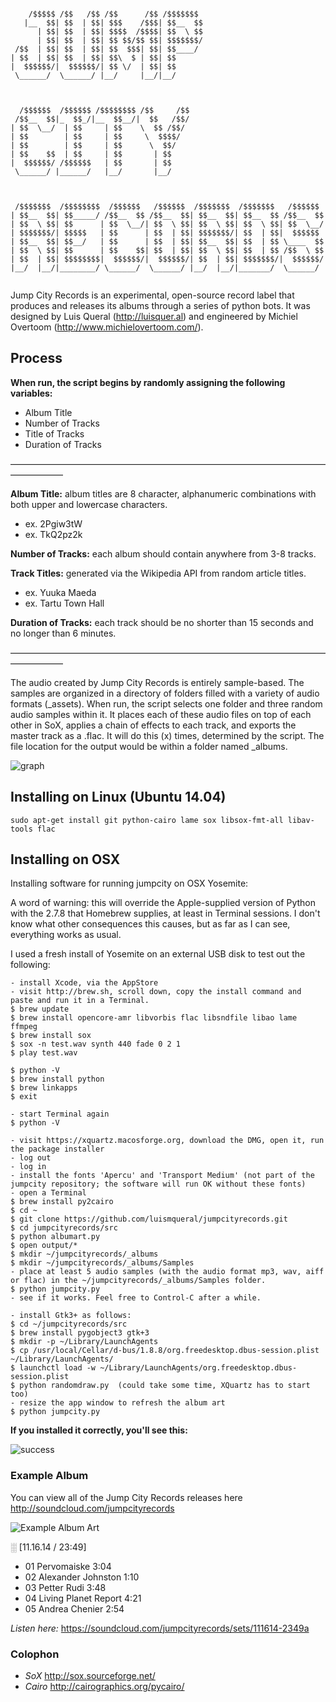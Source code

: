 ```

    /$$$$$ /$$   /$$ /$$      /$$ /$$$$$$$                            
   |__  $$| $$  | $$| $$$    /$$$| $$__  $$                           
      | $$| $$  | $$| $$$$  /$$$$| $$  \ $$                           
      | $$| $$  | $$| $$ $$/$$ $$| $$$$$$$/                           
 /$$  | $$| $$  | $$| $$  $$$| $$| $$____/                            
| $$  | $$| $$  | $$| $$\  $ | $$| $$                                 
|  $$$$$$/|  $$$$$$/| $$ \/  | $$| $$                                 
 \______/  \______/ |__/     |__/|__/                                 
                                                                      
                                                                      
                                                                      
  /$$$$$$  /$$$$$$ /$$$$$$$$ /$$     /$$                              
 /$$__  $$|_  $$_/|__  $$__/|  $$   /$$/                              
| $$  \__/  | $$     | $$    \  $$ /$$/                               
| $$        | $$     | $$     \  $$$$/                                
| $$        | $$     | $$      \  $$/                                 
| $$    $$  | $$     | $$       | $$                                  
|  $$$$$$/ /$$$$$$   | $$       | $$                                  
 \______/ |______/   |__/       |__/                                  
                                                                      
                                                                      
                                                                      
 /$$$$$$$  /$$$$$$$$  /$$$$$$   /$$$$$$  /$$$$$$$  /$$$$$$$   /$$$$$$ 
| $$__  $$| $$_____/ /$$__  $$ /$$__  $$| $$__  $$| $$__  $$ /$$__  $$
| $$  \ $$| $$      | $$  \__/| $$  \ $$| $$  \ $$| $$  \ $$| $$  \__/
| $$$$$$$/| $$$$$   | $$      | $$  | $$| $$$$$$$/| $$  | $$|  $$$$$$ 
| $$__  $$| $$__/   | $$      | $$  | $$| $$__  $$| $$  | $$ \____  $$
| $$  \ $$| $$      | $$    $$| $$  | $$| $$  \ $$| $$  | $$ /$$  \ $$
| $$  | $$| $$$$$$$$|  $$$$$$/|  $$$$$$/| $$  | $$| $$$$$$$/|  $$$$$$/
|__/  |__/|________/ \______/  \______/ |__/  |__/|_______/  \______/ 
                                                                      
```

Jump City Records is an experimental, open-source record label that produces and releases its albums through a series of python bots. It was designed by Luis Queral (http://luisquer.al) and engineered by Michiel Overtoom (http://www.michielovertoom.com/).

## Process

**When run, the script begins by randomly assigning the 
following variables:**
* Album Title
* Number of Tracks
* Title of Tracks
* Duration of Tracks

——————————————————————————————————————————

**Album Title:** album titles are 8 character, alphanumeric 
combinations with both upper and lowercase characters.
* ex. 2Pgiw3tW
* ex. TkQ2pz2k

**Number of Tracks:** each album should contain anywhere from 3-8 tracks.

**Track Titles:** generated via the Wikipedia API from random article titles.
* ex. Yuuka Maeda
* ex. Tartu Town Hall

**Duration of Tracks:** each track should be no shorter than 15 seconds and no longer than 6 minutes.

——————————————————————————————————————————

The audio created by Jump City Records is entirely sample-based. The samples are organized in a directory of 
folders filled with a variety of audio formats (_assets). When run, the script selects one folder and three random 
audio samples within it. It places each of these audio files on top of each other in SoX, applies a chain of effects to each track, and exports the master track as a .flac. It will do this (x) times, determined by the script.
The file location for the output would be within a folder named _albums.

![graph](http://i.imgur.com/15q5w2M.png)

## Installing on Linux (Ubuntu 14.04)
```sudo apt-get install git python-cairo lame sox libsox-fmt-all libav-tools flac```

## Installing on OSX
Installing software for running jumpcity on OSX Yosemite:

A word of warning: this will override the Apple-supplied version of Python with the 2.7.8 that Homebrew supplies, at least in Terminal sessions. I don't know what other consequences this causes, but as far as I can see, everything works as usual.

I used a fresh install of Yosemite on an external USB disk to test out the following:

```
- install Xcode, via the AppStore
- visit http://brew.sh, scroll down, copy the install command and paste and run it in a Terminal.
$ brew update
$ brew install opencore-amr libvorbis flac libsndfile libao lame ffmpeg
$ brew install sox
$ sox -n test.wav synth 440 fade 0 2 1
$ play test.wav

$ python -V
$ brew install python
$ brew linkapps
$ exit

- start Terminal again
$ python -V

- visit https://xquartz.macosforge.org, download the DMG, open it, run the package installer
- log out
- log in
- install the fonts 'Apercu' and 'Transport Medium' (not part of the jumpcity repository; the software will run OK without these fonts)
- open a Terminal
$ brew install py2cairo
$ cd ~
$ git clone https://github.com/luismqueral/jumpcityrecords.git
$ cd jumpcityrecords/src
$ python albumart.py
$ open output/*
$ mkdir ~/jumpcityrecords/_albums
$ mkdir ~/jumpcityrecords/_albums/Samples
- place at least 5 audio samples (with the audio format mp3, wav, aiff or flac) in the ~/jumpcityrecords/_albums/Samples folder.
$ python jumpcity.py
- see if it works. Feel free to Control-C after a while.

- install Gtk3+ as follows:
$ cd ~/jumpcityrecords/src
$ brew install pygobject3 gtk+3
$ mkdir -p ~/Library/LaunchAgents
$ cp /usr/local/Cellar/d-bus/1.8.8/org.freedesktop.dbus-session.plist ~/Library/LaunchAgents/
$ launchctl load -w ~/Library/LaunchAgents/org.freedesktop.dbus-session.plist
$ python randomdraw.py  (could take some time, XQuartz has to start too)
- resize the app window to refresh the album art
$ python jumpcity.py
```
**If you installed it correctly, you'll see this:**

![success](http://i.imgur.com/sbBhW11.gif)


### Example Album
You can view all of the Jump City Records releases here http://soundcloud.com/jumpcityrecords

![Example Album Art](https://i1.sndcdn.com/artworks-000097400822-xhvfd3-t500x500.jpg)

░ [11.16.14 / 23:49]

* 01 Pervomaiske 3:04
* 02 Alexander Johnston 1:10
* 03 Petter Rudi 3:48
* 04 Living Planet Report 4:21
* 05 Andrea Chenier 2:54

*Listen here:* https://soundcloud.com/jumpcityrecords/sets/111614-2349a



### Colophon
- *SoX* http://sox.sourceforge.net/
- *Cairo* http://cairographics.org/pycairo/


